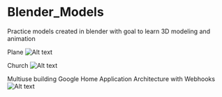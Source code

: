 # Blender_Models
Practice models created in blender with goal to learn 3D modeling and animation

Plane
![Alt text](Arch.JPG?raw=true "Google Home App Architecture")

Church
![Alt text](Arch.JPG?raw=true "Google Home App Architecture")

Multiuse building
Google Home Application Architecture with Webhooks
![Alt text](Arch.JPG?raw=true "Google Home App Architecture")
